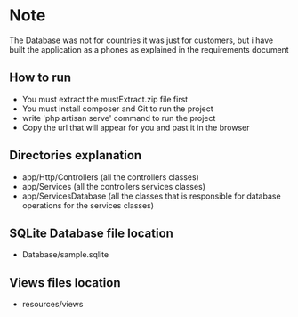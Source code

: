 # Note
The Database was not for countries it was just for customers, but i have built the application as a phones as explained in the requirements document

## How to run

- You must extract the mustExtract.zip file first
- You must install composer and Git to run the project
- write 'php artisan serve' command to run the project
- Copy the url that will appear for you and past it in the browser


## Directories explanation

- app/Http/Controllers (all the controllers classes)
- app/Services (all the controllers services classes)
- app/ServicesDatabase (all the classes that is responsible for database operations for the services classes)

## SQLite Database file location

- Database/sample.sqlite

## Views files location

- resources/views